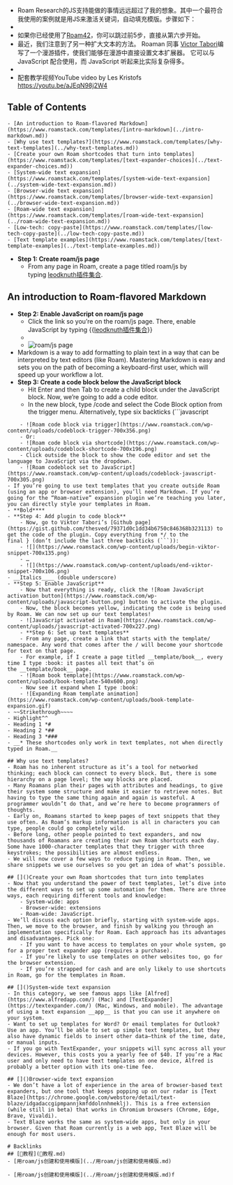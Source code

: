 - Roam Research的JS支持能做的事情远远超过了我的想象。其中一个最符合我使用的案例就是用JS来激活关键词，自动填充模版。步骤如下：
- 
- 如果你已经使用了[Roam42](https://www.roamstack.com/roam42)，你可以跳过前5步，直接从第六步开始。 
- 最近，我们注意到了另一种扩大文本的方法。 Roaman 同事 [Victor Tabori](https://twitter.com/ViktorTabori)编写了一个漫游插件，使我们能够在漫游中直接设置文本扩展器。 它可以与 JavaScript 配合使用，而 JavaScript 听起来比实际复杂得多。
- 
- 配套教学视频YouTube video by Les Kristofs https://youtu.be/aJEqN98j2W4

## Table of Contents
    - [An introduction to Roam-flavored Markdown](https://www.roamstack.com/templates/[intro-markdown](../intro-markdown.md))
    - [Why use text templates?](https://www.roamstack.com/templates/[why-text-templates](../why-text-templates.md))
    - [Create your own Roam shortcodes that turn into templates](https://www.roamstack.com/templates/[text-expander-choices](../text-expander-choices.md))
    - [System-wide text expansion](https://www.roamstack.com/templates/[system-wide-text-expansion](../system-wide-text-expansion.md))
    - [Browser-wide text expansion](https://www.roamstack.com/templates/[browser-wide-text-expansion](../browser-wide-text-expansion.md))
    - [Roam-wide text expansion](https://www.roamstack.com/templates/[roam-wide-text-expansion](../roam-wide-text-expansion.md))
    - [Low-tech: copy-paste](https://www.roamstack.com/templates/[low-tech-copy-paste](../low-tech-copy-paste.md))
    - [Text template examples](https://www.roamstack.com/templates/[text-template-examples](../text-template-examples.md))
- **Step 1: Create roam/js page**
    - From any page in Roam, create a page titled roam/js by typing [leodknuth插件集合](../leodknuth插件集合.md).

## []()An introduction to Roam-flavored Markdown
- **Step 2: Enable JavaScript on roam/js page**
    - Click the link so you’re on the roam/js page. There, enable JavaScript by typing {{[leodknuth插件集合](../leodknuth插件集合.md)}}
    - 
    - ![roam/js page](https://www.roamstack.com/wp-content/uploads/roamjs-page.png)
- Markdown is a way to add formatting to plain text in a way that can be interpreted by text editors (like Roam). Mastering Markdown is easy and sets you on the path of becoming a keyboard-first user, which will speed up your workflow a lot.
- **Step 3: Create a code block below the JavaScript block**
    - Hit Enter and then Tab to create a child block under the JavaScript block. Now, we’re going to add a code editor.
    - In the new block, type /code and select the Code Block option from the trigger menu. Alternatively, type six backticks (```javascript
```).
    - ![Roam code block via trigger](https://www.roamstack.com/wp-content/uploads/codeblock-trigger-700x356.png)
    - Or:
    - ![Roam code block via shortcode](https://www.roamstack.com/wp-content/uploads/codeblock-shortcode-700x196.png)
    - Click outside the block to show the code editor and set the language to JavaScript via the dropdown.
    - ![Roam codeblock set to JavaScript](https://www.roamstack.com/wp-content/uploads/codeblock-javascript-700x305.png)
- If you’re going to use text templates that you create outside Roam (using an app or browser extension), you’ll need Markdown. If you’re going for the “Roam-native” expansion plugin we’re teaching you later, you can directly style your templates in Roam.
- **Bold****
- **Step 4: Add plugin to code block**
    - Now, go to Viktor Tabori’s [Github page](https://gist.github.com/thesved/79371d0c1dd34b6750c846368b323113) to get the code of the plugin. Copy everything from */ to the final } (don’t include the last three backticks (```)):
    - ![](https://www.roamstack.com/wp-content/uploads/begin-viktor-snippet-700x135.png)
    - …
    - ![](https://www.roamstack.com/wp-content/uploads/end-viktor-snippet-700x106.png)
- __Italics____ (double underscore)
- **Step 5: Enable JavaScript**
    - Now that everything is ready, click the ![Roam JavaScript activation button](https://www.roamstack.com/wp-content/uploads/javascript-button.png) button to activate the plugin.
    - Now, the block becomes yellow, indicating the code is being used by Roam. We can now set up our text templates!
    - ![JavaScript activated in Roam](https://www.roamstack.com/wp-content/uploads/javascript-activated-700x227.png)
    - **Step 6: Set up text templates**
    - From any page, create a link that starts with the template/ namespace. Any word that comes after the / will become your shortcode for text on that page.
    - For example, if I create a page titled __template/book__, every time I type :book: it pastes all text that’s on the __template/book__ page.
    - ![Roam book template](https://www.roamstack.com/wp-content/uploads/book-template-540x600.png)
    - Now see it expand when I type :book:
    - ![Expanding Roam template animation](https://www.roamstack.com/wp-content/uploads/book-template-expansion.gif)
- ~~Strikethrough~~~~
- Highlight^^
- Heading 1 *#
- Heading 2 *##
- Heading 3 *###
- __* These shortcodes only work in text templates, not when directly typed in Roam.__

## Why use text templates?
- Roam has no inherent structure as it’s a tool for networked thinking; each block can connect to every block. But, there is some hierarchy on a page level; the way blocks are placed.
- Many Roamans plan their pages with attributes and headings, to give their system some structure and make it easier to retrieve notes. But having to type the same thing again and again is wasteful. A programmer wouldn’t do that, and we’re here to become programmers of thoughts.
- Early on, Roamans started to keep pages of text snippets that they use often. As Roam’s markup information is all in characters you can type, people could go completely wild.
- Before long, other people pointed to text expanders, and now thousands of Roamans are creating their own Roam shortcuts each day. Some have 1000-character templates that they trigger with three keystrokes; the possibilities are almost endless.
- We will now cover a few ways to reduce typing in Roam. Then, we share snippets we use ourselves so you get an idea of what’s possible.

## []()Create your own Roam shortcodes that turn into templates
- Now that you understand the power of text templates, let’s dive into the different ways to set up some automation for them. There are three ways, each requiring different tools and knowledge:
    - System-wide: apps
    - Browser-wide: extensions
    - Roam-wide: JavaScript.
- We’ll discuss each option briefly, starting with system-wide apps. Then, we move to the browser, and finish by walking you through an implementation specifically for Roam. Each approach has its advantages and disadvantages. Pick one:
    - If you want to have access to templates on your whole system, go for a proper text expander app (requires a purchase).
    - If you’re likely to use templates on other websites too, go for the browser extension.
    - If you’re strapped for cash and are only likely to use shortcuts in Roam, go for the templates in Roam.

## []()System-wide text expansion
- In this category, we see famous apps like [Alfred](https://www.alfredapp.com/) (Mac) and [TextExpander](https://textexpander.com/) (Mac, Windows, and mobile). The advantage of using a text expansion __app__ is that you can use it anywhere on your system.
- Want to set up templates for Word? Or email templates for Outlook? Use an app. You’ll be able to set up simple text templates, but they also have dynamic fields to insert other data—think of the time, date, or manual inputs.
- If you go with TextExpander, your snippets will sync across all your devices. However, this costs you a yearly fee of $40. If you’re a Mac user and only need to have text templates on one device, Alfred is probably a better option with its one-time fee.

## []()Browser-wide text expansion
- We don’t have a lot of experience in the area of browser-based text expanders, but one tool that keeps popping up on our radar is [Text Blaze](https://chrome.google.com/webstore/detail/text-blaze/idgadaccgipmpannjkmfddolnnhmeklj). This is a free extension (while still in beta) that works in Chromium browsers (Chrome, Edge, Brave, Vivaldi).
- Text Blaze works the same as system-wide apps, but only in your browser. Given that Roam currently is a web app, Text Blaze will be enough for most users.

# Backlinks
## [📘教程](📘教程.md)
- [用roam/js创建和使用模版](../用roam/js创建和使用模版.md)

- [用roam/js创建和使用模版](../用roam/js创建和使用模版.md)f

